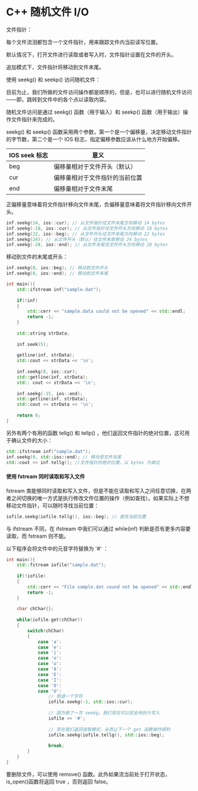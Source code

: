 # C++ 随机文件 I/O

文件指针：

每个文件流泪都包含一个文件指针，用来跟踪文件内当前读写位置。

默认情况下，打开文件进行读取或者写入时，文件指针设置在文件的开头。

追加模式下，文件指针将移动到文件末尾。

使用 seekg() 和 seekp() 访问随机文件：

目前为止，我们所做的文件访问操作都是顺序的，但是，也可以进行随机文件访问——即，跳转到文件中的各个点以读取内容。

随机文件访问是通过 seekg() 函数（用于输入）和 seekp() 函数（用于输出）操作文件指针来完成的。

seekg() 和 seekp() 函数采用两个参数，第一个是一个偏移量，决定移动文件指针的字节数，第二个是一个 IOS 标志，指定偏移参数应该从什么地方开始偏移。

| IOS seek 标志 | 意义                           |
| ------------- | ------------------------------ |
| beg           | 偏移量相对于文件开头（默认）   |
| cur           | 偏移量相对于文件指针的当前位置 |
| end           | 偏移量相对于文件末尾           |

正偏移量意味着将文件指针移向文件末尾，负偏移量意味着将文件指针移向文件开头。

~~~C++
inf.seekg(14, ios::cur); // 从文件指针往文件末尾方向移动 14 bytes
inf.seekg(-18, ios::cur); // 从文件指针往文件开头方向移动 18 bytes
inf.seekg(22, ios::beg); // 从文件开头往文件末尾方向移动 22 bytes
inf.seekg(24); // 从文件开头（默认）往文件末尾移动 24 bytes
inf.seekg(-28, ios::end); // 从文件末尾往文件开头方向移动 28 bytes
~~~

移动到文件的末尾或开头：

~~~C++
inf.seekg(0, ios::beg); // 移动到文件开头
inf.seekg(0, ios::end); // 移动到文件末尾
~~~



~~~c++
int main(){
	std::ifstream inf("sample.dat");
    
    if(!inf)
    {
        std::cerr << "sample.data could not be opened" << std::endl;
        return -1;
    }
    
    std::string strData;
    
    inf.seek(5);
    
    getline(inf, strData);
    std::cout << strData << '\n';
    
    inf.seekg(8, ios::cur);
    std::getline(inf, strData);
    std:: cout << strData << '\n';
    
    inf.seekg(-15, ios::end);
    std::getline(inf, strData);
    std::cout << strData << '\n';
    
    return 0;
}
~~~

另外有两个有用的函数 tellg() 和 tellp() ，他们返回文件指针的绝对位置，这可用于确认文件的大小：

~~~C++
std::ifstream inf("sample.dat");
inf.seekg(0, std::ios::end); // 移动至文件末尾
std::cout << inf.tellg(); //文件指针的绝对位置，以 bytes 为单位
~~~



#### 使用 fstream 同时读取和写入文件

fstream 类能够同时读取和写入文件，但是不能在读取和写入之间任意切换，在两者之间切换的唯一方式是执行修改文件位置的操作（例如查找）。如果实际上不想移动文件指针，可以随时寻找当前位置：

~~~c++
iofile.seekg(iofile.tellg(), ios::beg); // 查找当前位置
~~~

与 ifstream 不同，在 ifstream 中我们可以通过 while(inf) 判断是否有更多内容要读取，而 fstream 则不能。



以下程序会将文件中的元音字符替换为 '#' ：

~~~c++
int main(){
    std::fstream iofile("sample.dat");
    
    if(!iofile)
    {
    	std::cerr << "File sample.dat cound not be opened" << std::endl;
        return -1;
    }
    
    char chChar{};
    
    while(iofile.get(chChar))
    {
    	switch(chChar)
        {
            case 'a':
            case 'e':
            case 'i':
            case 'o':
            case 'u':
            case 'A':
            case 'E':
            case 'I':
            case 'O':
            case 'U':
                // 倒退一个字符
                iofile.seekg(-1, std::ios::cur);
                
                // 因为做了一次 seekg，我们现在可以安全地执行写入
                iofile << '#';
                
                // 现在我们返回读取模式，从而让下一个 get 函数操作顺利
                iofile.seekg(iofile.tellg(), std::ios::beg);
                
                break;
        }    
    }
}
~~~



要删除文件，可以使用 remove() 函数。此外如果流当前处于打开状态，is_open()函数将返回 true ，否则返回 false。

